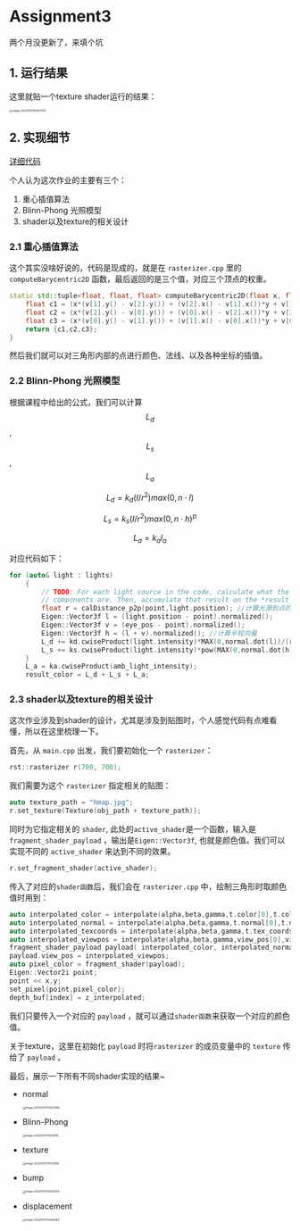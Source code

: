 # Assignment3

两个月没更新了，来填个坑

## 1. 运行结果

这里就贴一个texture shader运行的结果：

<img src="https://gitee.com/ljh112233/whatisthis/raw/master/static/image-20220101165837476.png" alt="image-20220101165837476" style="zoom: 33%;" />

## 2. 实现细节

[详细代码](https://github.com/LJHG/GAMES101-assignments)

个人认为这次作业的主要有三个：

1. 重心插值算法
2. Blinn-Phong 光照模型
3. shader以及texture的相关设计



### 2.1 重心插值算法

这个其实没啥好说的，代码是现成的，就是在 `rasterizer.cpp` 里的 `computeBarycentric2D` 函数，最后返回的是三个值，对应三个顶点的权重。

```cpp
static std::tuple<float, float, float> computeBarycentric2D(float x, float y, const Vector4f* v){
    float c1 = (x*(v[1].y() - v[2].y()) + (v[2].x() - v[1].x())*y + v[1].x()*v[2].y() - v[2].x()*v[1].y()) / (v[0].x()*(v[1].y() - v[2].y()) + (v[2].x() - v[1].x())*v[0].y() + v[1].x()*v[2].y() - v[2].x()*v[1].y());
    float c2 = (x*(v[2].y() - v[0].y()) + (v[0].x() - v[2].x())*y + v[2].x()*v[0].y() - v[0].x()*v[2].y()) / (v[1].x()*(v[2].y() - v[0].y()) + (v[0].x() - v[2].x())*v[1].y() + v[2].x()*v[0].y() - v[0].x()*v[2].y());
    float c3 = (x*(v[0].y() - v[1].y()) + (v[1].x() - v[0].x())*y + v[0].x()*v[1].y() - v[1].x()*v[0].y()) / (v[2].x()*(v[0].y() - v[1].y()) + (v[1].x() - v[0].x())*v[2].y() + v[0].x()*v[1].y() - v[1].x()*v[0].y());
    return {c1,c2,c3};
}
```

然后我们就可以对三角形内部的点进行颜色、法线、以及各种坐标的插值。



### 2.2 Blinn-Phong 光照模型

根据课程中给出的公式，我们可以计算 $$ L_d $$ , $$ L_s $$, $$ L_a $$


$$
L_d = k_d(I/r^2)max(0,n\cdot l)
$$

$$
L_s = k_s(I/r^2)max(0,n\cdot h)^p
$$

$$
L_a = k_aI_a
$$

对应代码如下：

```cpp
for (auto& light : lights)
    {
        // TODO: For each light source in the code, calculate what the *ambient*, *diffuse*, and *specular* 
        // components are. Then, accumulate that result on the *result_color* object.
        float r = calDistance_p2p(point,light.position); //计算光源到点的距离
        Eigen::Vector3f l = (light.position - point).normalized();
        Eigen::Vector3f v = (eye_pos - point).normalized();
        Eigen::Vector3f h = (l + v).normalized(); //计算半程向量
        L_d += kd.cwiseProduct(light.intensity)*MAX(0,normal.dot(l))/(r*r);
        L_s += ks.cwiseProduct(light.intensity)*pow(MAX(0,normal.dot(h)),8)/(r*r); //p设置为8
    }
    L_a = ka.cwiseProduct(amb_light_intensity);
    result_color = L_d + L_s + L_a;
```



### 2.3 shader以及texture的相关设计

这次作业涉及到shader的设计，尤其是涉及到贴图时，个人感觉代码有点难看懂，所以在这里梳理一下。

首先，从 `main.cpp` 出发，我们要初始化一个 `rasterizer`：

```cpp
rst::rasterizer r(700, 700);
```

我们需要为这个 `rasterizer` 指定相关的贴图：

```cpp
auto texture_path = "hmap.jpg";
r.set_texture(Texture(obj_path + texture_path));
```

同时为它指定相关的 `shader`, 此处的`active_shader`是一个函数，输入是`fragment_shader_payload` ，输出是`Eigen::Vector3f`, 也就是颜色值。我们可以实现不同的 `active_shader` 来达到不同的效果。

```cpp
r.set_fragment_shader(active_shader);
```

传入了对应的`shader函数`后，我们会在 `rasterizer.cpp` 中，绘制三角形时取颜色值时用到：

```cpp
auto interpolated_color = interpolate(alpha,beta,gamma,t.color[0],t.color[1],t.color[2],1);
auto interpolated_normal = interpolate(alpha,beta,gamma,t.normal[0],t.normal[1],t.normal[2],1);
auto interpolated_texcoords = interpolate(alpha,beta,gamma,t.tex_coords[0],t.tex_coords[1],t.tex_coords[2],1);
auto interpolated_viewpos = interpolate(alpha,beta,gamma,view_pos[0],view_pos[1],view_pos[2],1);
fragment_shader_payload payload( interpolated_color, interpolated_normal.normalized(), interpolated_texcoords, texture ? &*texture : nullptr);
payload.view_pos = interpolated_viewpos;
auto pixel_color = fragment_shader(payload);
Eigen::Vector2i point;
point << x,y;
set_pixel(point,pixel_color);
depth_buf[index] = z_interpolated;
```

我们只要传入一个对应的 `payload` ，就可以通过`shader函数`来获取一个对应的颜色值。

关于texture，这里在初始化 `payload` 时将`rasterizer` 的成员变量中的 `texture` 传给了 `payload` 。



最后，展示一下所有不同shader实现的结果~

* normal

  <img src="https://gitee.com/ljh112233/whatisthis/raw/master/static/image-20220101174322948.png" alt="image-20220101174322948" style="zoom:33%;" />

* Blinn-Phong

  <img src="https://gitee.com/ljh112233/whatisthis/raw/master/static/image-20220101174038116.png" alt="image-20220101174038116" style="zoom:33%;" />

* texture

  <img src="https://gitee.com/ljh112233/whatisthis/raw/master/static/image-20220101174123089.png" alt="image-20220101174123089" style="zoom:33%;" />

* bump

  <img src="https://gitee.com/ljh112233/whatisthis/raw/master/static/image-20220101174204254.png" alt="image-20220101174204254" style="zoom:33%;" />

* displacement

  <img src="https://gitee.com/ljh112233/whatisthis/raw/master/static/image-20220101174246060.png" alt="image-20220101174246060" style="zoom:33%;" />



